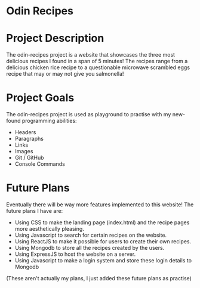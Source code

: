 # Odin Recipes

# Project Description
The odin-recipes project is a website that showcases the three most
delicious recipes I found in a span of 5 minutes! The recipes range
from a delicious chicken rice recipe to a questionable microwave
scrambled eggs recipe that may or may not give you salmonella!

# Project Goals
The odin-recipes project is used as playground to practise with my new-found
programming abilities:
* Headers
* Paragraphs
* Links
* Images
* Git / GitHub
* Console Commands

# Future Plans
Eventually there will be way more features implemented to this website! The
future plans I have are:
* Using CSS to make the landing page (index.html) and the recipe pages more
aesthetically pleasing.
* Using Javascript to search for certain recipes on the website.
* Using ReactJS to make it possible for users to create their own recipes.
* Using Mongodb to store all the recipes created by the users.
* Using ExpressJS to host the website on a server.
* Using Javascript to make a login system and store these login details to
Mongodb

(These aren't actually my plans, I just added these future plans as practise)
